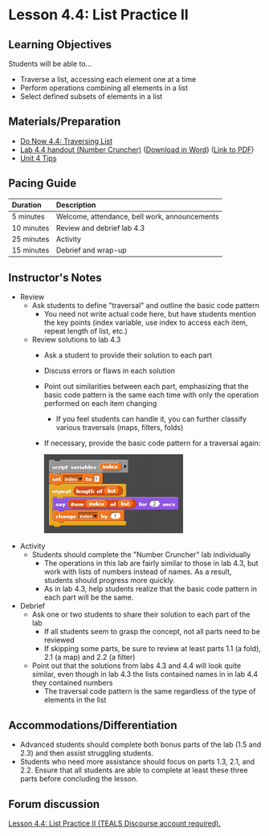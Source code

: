 # Lesson 4.4: List Practice II

## Learning Objectives

Students will be able to...

* Traverse a list, accessing each element one at a time
* Perform operations combining all elements in a list
* Select defined subsets of elements in a list

## Materials/Preparation

* [Do Now 4.4: Traversing List ](do_now_44.md)
* [Lab 4.4 handout \(Number Cruncher\)](lab_44.md) \([Download in Word](https://github.com/TEALSK12/introduction-to-computer-science/raw/master/Unit%204%20Word/Lab%204.4%20Number%20Cruncher.docx)\) \([Link to PDF](https://github.com/TEALSK12/introduction-to-computer-science/raw/master/Unit%204%20PDF/Lab%204.4%20Number%20Cruncher.pdf)\)
* [Unit 4 Tips](https://github.com/TEALSK12/introduction-to-computer-science/tree/1b0bf53d1227fa78fa4316e79dd49375fd1c622d/unit_4_tips.md)

## Pacing Guide

| Duration | Description |
| :--- | :--- |
| 5 minutes | Welcome, attendance, bell work, announcements |
| 10 minutes | Review and debrief lab 4.3 |
| 25 minutes | Activity |
| 15 minutes | Debrief and wrap-up |

## Instructor's Notes

* Review
  * Ask students to define "traversal" and outline the basic code pattern
    * You need not write actual code here, but have students mention the key points \(index variable, use index to access each item, repeat length of list, etc.\)
  * Review solutions to lab 4.3
    * Ask a student to provide their solution to each part
    * Discuss errors or flaws in each solution
    * Point out similarities between each part, emphasizing that the basic code pattern is the same each time with only the operation performed on each item changing
      * If you feel students can handle it, you can further classify various traversals \(maps, filters, folds\)
    * If necessary, provide the basic code pattern for a traversal again:

      ![simple list traversal](../../.gitbook/assets/simplelisttraversal.png)
* Activity
  * Students should complete the "Number Cruncher" lab individually
    * The operations in this lab are fairly similar to those in lab 4.3, but work with lists of numbers instead of names.  As a result, students should progress more quickly.
    * As in lab 4.3, help students realize that the basic code pattern in each part will be the same.
* Debrief
  * Ask one or two students to share their solution to each part of the lab
    * If all students seem to grasp the concept, not all parts need to be reviewed
    * If skipping some parts, be sure to review at least parts 1.1 \(a fold\), 2.1 \(a map\) and 2.2 \(a filter\)
  * Point out that the solutions from labs 4.3 and 4.4 will look quite similar, even though in lab 4.3 the lists contained names in in lab 4.4 they contained numbers
    * The traversal code pattern is the same regardless of the type of elements in the list

## Accommodations/Differentiation

* Advanced students should complete both bonus parts of the lab \(1.5 and 2.3\) and then assist struggling students.
* Students who need more assistance should focus on parts 1.3, 2.1, and 2.2.  Ensure that all students are able to complete at least these three parts before concluding the lesson.

## Forum discussion

 [Lesson 4.4: List Practice II \(TEALS Discourse account required\).](http://forums.tealsk12.org/c/intro-unit-4-lists/lesson-4-4-list-practice-ii)

